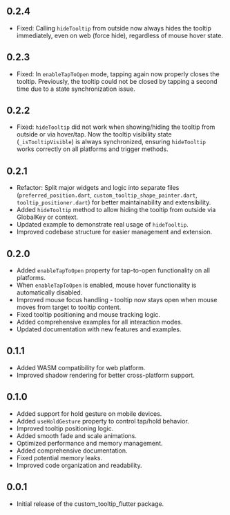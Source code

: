 ## 0.2.4

* Fixed: Calling `hideTooltip` from outside now always hides the tooltip immediately, even on web (force hide), regardless of mouse hover state.

## 0.2.3

* Fixed: In `enableTapToOpen` mode, tapping again now properly closes the tooltip. Previously, the tooltip could not be closed by tapping a second time due to a state synchronization issue.

## 0.2.2

* Fixed: `hideTooltip` did not work when showing/hiding the tooltip from outside or via hover/tap. Now the tooltip visibility state (`_isTooltipVisible`) is always synchronized, ensuring `hideTooltip` works correctly on all platforms and trigger methods.

## 0.2.1

* Refactor: Split major widgets and logic into separate files (`preferred_position.dart`, `custom_tooltip_shape_painter.dart`, `tooltip_positioner.dart`) for better maintainability and extensibility.
* Added `hideTooltip` method to allow hiding the tooltip from outside via GlobalKey or context.
* Updated example to demonstrate real usage of `hideTooltip`.
* Improved codebase structure for easier management and extension.

## 0.2.0

* Added `enableTapToOpen` property for tap-to-open functionality on all platforms.
* When `enableTapToOpen` is enabled, mouse hover functionality is automatically disabled.
* Improved mouse focus handling - tooltip now stays open when mouse moves from target to tooltip content.
* Fixed tooltip positioning and mouse tracking logic.
* Added comprehensive examples for all interaction modes.
* Updated documentation with new features and examples.

## 0.1.1

* Added WASM compatibility for web platform.
* Improved shadow rendering for better cross-platform support.

## 0.1.0

* Added support for hold gesture on mobile devices.
* Added `useHoldGesture` property to control tap/hold behavior.
* Improved tooltip positioning logic.
* Added smooth fade and scale animations.
* Optimized performance and memory management.
* Added comprehensive documentation.
* Fixed potential memory leaks.
* Improved code organization and readability.

## 0.0.1

* Initial release of the custom_tooltip_flutter package.
